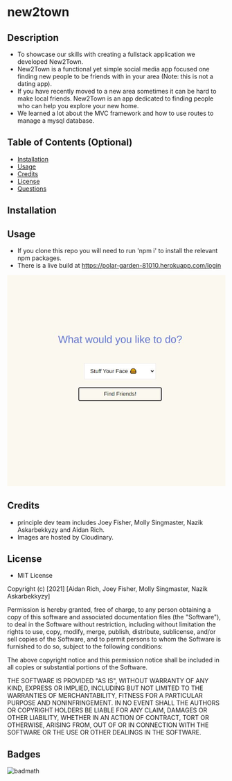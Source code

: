 # new2town
## Description
- To showcase our skills with creating a fullstack application we developed New2Town.
- New2Town is a functional yet simple social media app focused one finding new people to be friends with in your area (Note: this is not a dating app).
- If you have recently moved to a new area sometimes it can be hard to make local friends. New2Town is an app dedicated to finding people who can help you explore your new home.
- We learned a lot about the MVC framework and how to use routes to manage a mysql database.
## Table of Contents (Optional)
- [Installation](#installation)
- [Usage](#usage)
- [Credits](#credits)
- [License](#license)
- [Questions](#questions)
## Installation

## Usage
- If you clone this repo you will need to run 'npm i' to install the relevant npm packages.
- There is a live build at https://polar-garden-81010.herokuapp.com/login

![Screenshot](public/assets/images/Capture.JPG)

## Credits
- principle dev team includes Joey Fisher, Molly Singmaster, Nazik Askarbekkyzy and Aidan Rich.
- Images are hosted by Cloudinary.

## License
- MIT License

Copyright (c) [2021] [Aidan Rich, Joey Fisher, Molly Singmaster, Nazik Askarbekkyzy]

Permission is hereby granted, free of charge, to any person obtaining a copy of this software and associated documentation files (the "Software"), to deal in the Software without restriction, including without limitation the rights to use, copy, modify, merge, publish, distribute, sublicense, and/or sell copies of the Software, and to permit persons to whom the Software is furnished to do so, subject to the following conditions:

The above copyright notice and this permission notice shall be included in all copies or substantial portions of the Software.

THE SOFTWARE IS PROVIDED "AS IS", WITHOUT WARRANTY OF ANY KIND, EXPRESS OR IMPLIED, INCLUDING BUT NOT LIMITED TO THE WARRANTIES OF MERCHANTABILITY, FITNESS FOR A PARTICULAR PURPOSE AND NONINFRINGEMENT. IN NO EVENT SHALL THE AUTHORS OR COPYRIGHT HOLDERS BE LIABLE FOR ANY CLAIM, DAMAGES OR OTHER LIABILITY, WHETHER IN AN ACTION OF CONTRACT, TORT OR OTHERWISE, ARISING FROM, OUT OF OR IN CONNECTION WITH THE SOFTWARE OR THE USE OR OTHER DEALINGS IN THE SOFTWARE.

## Badges
![badmath](https://img.shields.io/github/languages/top/nielsenjared/badmath)

